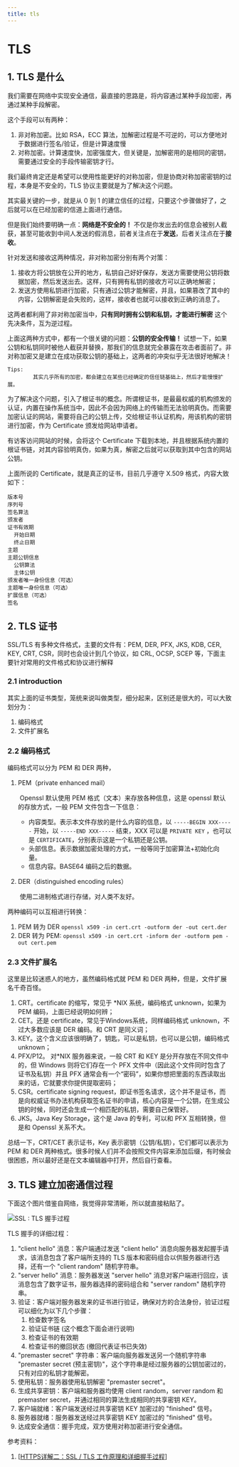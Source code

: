 ```yaml
---
title: tls
---
```




# TLS 



## 1. TLS 是什么



我们需要在网络中实现安全通信，最直接的思路是，将内容通过某种手段加密，再通过某种手段解密。

这个手段可以有两种：

1. 非对称加密。比如 RSA，ECC 算法，加解密过程是不可逆的，可以方便地对于数据进行签名/验证，但是计算速度慢
2. 对称加密。计算速度快，加密强度大，但关键是，加解密用的是相同的密钥，需要通过安全的手段传输密钥才行。



我们最终肯定还是希望可以使用性能更好的对称加密，但是协商对称加密密钥的过程，本身是不安全的，TLS 协议主要就是为了解决这个问题。



其实最关键的一步，就是从 0 到 1 的建立信任的过程，只要这个步骤做好了，之后就可以在已经加密的信道上面进行通信。

但是我们始终要明确一点：**网络是不安全的！** 不仅是你发出去的信息会被别人截获，甚至可能收到中间人发送的假消息，前者关注点在于**发送**，后者关注点在于**接收**。

针对发送和接收这两种情况，非对称加密分别有两个对策：

1. 接收方将公钥放在公开的地方，私钥自己好好保存，发送方需要使用公钥将数据加密，然后发送出去。这样，只有拥有私钥的接收方可以正确地解密；
2. 发送方使用私钥进行加密，只有通过公钥才能解密，并且，如果篡改了其中的内容，公钥解密是会失败的，这样，接收者也就可以接收到正确的消息了。



这两者都利用了非对称加密当中，**只有同时拥有公钥和私钥，才能进行解密** 这个先决条件，互为逆过程。



上面这两种方式中，都有一个很关键的问题：**公钥的安全传输！** 试想一下，如果公钥和私钥同时被他人截获并替换，那我们的信息就完全暴露在攻击者面前了。非对称加密又是建立在成功获取公钥的基础上，这两者的冲突似乎无法很好地解决！



```
Tips:
		其实几乎所有的加密，都会建立在某些已经确定的信任链基础上，然后才能慢慢扩展。
```



为了解决这个问题，引入了根证书的概念。所谓根证书，是最最权威的机构颁发的认证，内置在操作系统当中，因此不会因为网络上的传输而无法验明真伪。而需要加密认证的网站，需要将自己的公钥上传，交给根证书认证机构，用该机构的密钥进行加密，作为 Certificate 颁发给网站申请者。

有访客访问网站的时候，会将这个 Certificate 下载到本地，并且根据系统内置的根证书链，对其内容验明真伪，如果为真，解密之后就可以获取到其中包含的网站公钥。



上面所说的 Certificate，就是真正的证书，目前几乎遵守 X.509 格式，内容大致如下：

```
版本号
序列号
签名算法
颁发者
证书有效期
  开始日期
  终止日期
主题
主题公钥信息
  公钥算法
  主体公钥
颁发者唯一身份信息（可选）
主题唯一身份信息（可选）
扩展信息（可选）
签名
```





## 2. TLS 证书



SSL/TLS  有多种文件格式，主要的文件有：PEM, DER, PFX, JKS, KDB, CER, KEY, CRT, CSR，同时也会设计到几个协议，如 CRL, OCSP, SCEP  等，下面主要针对常用的文件格式和协议进行解释



### 2.1 introduction

其实上面的证书类型，笼统来说叫做类型，细分起来，区别还是很大的，可以大致划分为：

1. 编码格式
2. 文件扩展名



### 2.2 编码格式

编码格式可以分为 PEM 和 DER 两种，

1. PEM（private enhanced mail）

   ​	Openssl 默认使用 PEM 格式（文本）来存放各种信息，这是 openssl 默认的存放方式，一般 PEM 文件包含一下信息：

   - 内容类型。表示本文件存放的是什么内容的信息，以 `-----BEGIN XXX-----` 开始，以 `-----END XXX-----` 结束，XXX 可以是 `PRIVATE KEY` ，也可以是 `CERTIFICATE`，分别表示这是一个私钥还是公钥。
   - 头部信息。表示数据加密处理的方式，一般等同于加密算法+初始化向量。
   - 信息内容。BASE64 编码之后的数据。

2. DER（distinguished encoding rules）

   ​	 使用二进制格式进行存储，对人类不友好。



两种编码可以互相进行转换：

1. PEM 转为 DER `openssl x509 -in cert.crt -outform der -out cert.der`
2. DER 转为 PEM: `openssl x509 -in cert.crt -inform der -outform pem -out cert.pem`



### 2.3 文件扩展名



这里是比较迷惑人的地方，虽然编码格式就 PEM 和 DER 两种，但是，文件扩展名千奇百怪。



1. CRT。certificate 的缩写，常见于 *NIX 系统，编码格式 unknown，如果为 PEM 编码，上面已经说明如何辨；
1. CET。还是 certificate，常见于Windows系统，同样编码格式 unknown，不过大多数应该是 DER 编码。和 CRT 是同义词；
1. KEY。这个含义应该很明确了，钥匙，可以是私钥，也可以是公钥，编码格式unknown；
1. PFX/P12。 对*NIX 服务器来说，一般 CRT 和 KEY 是分开存放在不同文件中的，但 Windows 则将它们存在一个 PFX 文件中（因此这个文件同时包含了证书及私钥）并且 PFX 通常会有一个“密码”，如果你想把里面的东西读取出来的话，它就要求你提供提取密码；
1. CSR。certificate signing request，即证书签名请求，这个并不是证书，而是向权威证书办法机构获取签名证书的申请，核心内容是一个公钥，在生成公钥的时候，同时还会生成一个相匹配的私钥，需要自己保管好。
1. JKS。Java Key Storage，这个是 Java 的专利，可以和 PFX 互相转换，但是和 Openssl 关系不大。



总结一下，CRT/CET 表示证书，Key 表示密钥（公钥/私钥），它们都可以表示为 PEM 和 DER 两种格式。很多时候人们并不会按照文件内容来添加后缀，有时候会很困惑，所以最好还是在文本编辑器中打开，然后自行查看。



## 3. TLS 建立加密通信过程



下面这个图片借鉴自网络，我觉得非常清晰，所以就直接粘贴了。



![SSL : TLS 握手过程](https://segmentfault.com/img/bVbCCMD)

TLS 握手的详细过程：


1. "client hello" 消息：客户端通过发送 "client hello" 消息向服务器发起握手请求，该消息包含了客户端所支持的 TLS 版本和密码组合以供服务器进行选择，还有一个 "client random" 随机字符串。
2. "server hello" 消息：服务器发送 "server hello" 消息对客户端进行回应，该消息包含了数字证书，服务器选择的密码组合和 "server random" 随机字符串。
3. 验证：客户端对服务器发来的证书进行验证，确保对方的合法身份，验证过程可以细化为以下几个步骤：
   1. 检查数字签名
   2. 验证证书链 (这个概念下面会进行说明)
   3. 检查证书的有效期
   4. 检查证书的撤回状态 (撤回代表证书已失效)
4. "premaster secret" 字符串：客户端向服务器发送另一个随机字符串 "premaster secret (预主密钥)"，这个字符串是经过服务器的公钥加密过的，只有对应的私钥才能解密。
5. 使用私钥：服务器使用私钥解密 "premaster secret"。
6. 生成共享密钥：客户端和服务器均使用 client random，server random 和 premaster secret，并通过相同的算法生成相同的共享密钥 KEY。
7. 客户端就绪：客户端发送经过共享密钥 KEY 加密过的 "finished" 信号。
8. 服务器就绪：服务器发送经过共享密钥 KEY 加密过的 "finished" 信号。
9. 达成安全通信：握手完成，双方使用对称加密进行安全通信。





参考资料：

1. [[HTTPS详解二：SSL / TLS 工作原理和详细握手过程](https://segmentfault.com/a/1190000021559557)]


